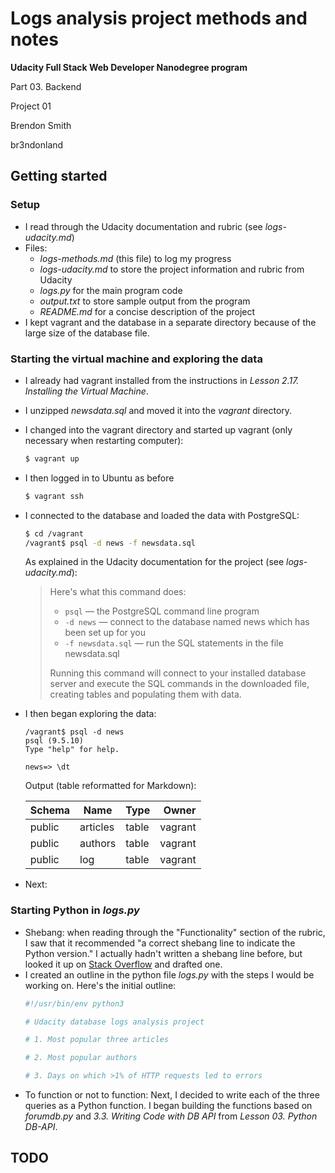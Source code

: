 # Logs analysis project methods and notes

**Udacity Full Stack Web Developer Nanodegree program**

Part 03. Backend

Project 01

Brendon Smith

br3ndonland


## Getting started

### Setup

* I read through the Udacity documentation and rubric (see *logs-udacity.md*)
* Files:
	- *logs-methods.md* (this file) to log my progress
	- *logs-udacity.md* to store the project information and rubric from Udacity
	- *logs.py* for the main program code
	- *output.txt* to store sample output from the program
	- *README.md* for a concise description of the project
* I kept vagrant and the database in a separate directory because of the large size of the database file.


### Starting the virtual machine and exploring the data

* I already had vagrant installed from the instructions in *Lesson 2.17. Installing the Virtual Machine*.
* I unzipped *newsdata.sql* and moved it into the *vagrant* directory.
* I changed into the vagrant directory and started up vagrant (only necessary when restarting computer):
	```bash
	$ vagrant up
	```
* I then logged in to Ubuntu as before
	```bash
	$ vagrant ssh
	```
* I connected to the database and loaded the data with PostgreSQL:
	```bash
	$ cd /vagrant
	/vagrant$ psql -d news -f newsdata.sql
	```
	As explained in the Udacity documentation for the project (see *logs-udacity.md*):
	> Here's what this command does:
	> 
	> * `psql` — the PostgreSQL command line program
	> * `-d news` — connect to the database named news which has been set up for you
	> * `-f newsdata.sql` — run the SQL statements in the file newsdata.sql
	> 
	> Running this command will connect to your installed database server and execute the SQL commands in the downloaded file, creating tables and populating them with data.
* I then began exploring the data:
	```
	/vagrant$ psql -d news
	psql (9.5.10)
	Type "help" for help.

	news=> \dt
	```
	Output (table reformatted for Markdown):

	| Schema |   Name   | Type  |  Owner  |
	|:-------|----------|-------|--------:|
	| public | articles | table | vagrant |
	| public | authors  | table | vagrant |
	| public | log      | table | vagrant |
* Next:


### Starting Python in *logs.py*

* Shebang: when reading through the "Functionality" section of the rubric, I saw that it recommended "a correct shebang line to indicate the Python version." I actually hadn't written a shebang line before, but looked it up on [Stack Overflow](https://stackoverflow.com/questions/2429511/why-do-people-write-usr-bin-env-python-on-the-first-line-of-a-python-script) and drafted one.
* I created an outline in the python file *logs.py* with the steps I would be working on. Here's the initial outline:
	```python
	#!/usr/bin/env python3

	# Udacity database logs analysis project

	# 1. Most popular three articles

	# 2. Most popular authors

	# 3. Days on which >1% of HTTP requests led to errors

	```
* To function or not to function: Next, I decided to write each of the three queries as a Python function. I began building the functions based on *forumdb.py* and *3.3. Writing Code with DB API* from *Lesson 03. Python DB-API*.

## TODO

